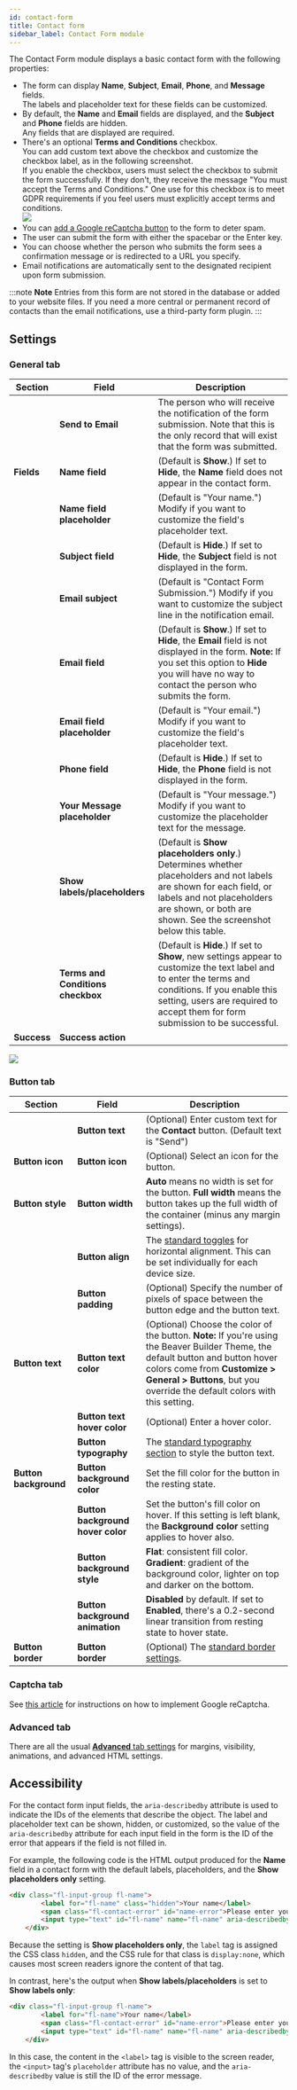 ```yaml
---
id: contact-form
title: Contact form
sidebar_label: Contact Form module
---
```


The Contact Form module displays a basic contact form with the following properties:

  * The form can display **Name**, **Subject**, **Email**, **Phone**, and **Message** fields.  
The labels and placeholder text for these fields can be customized.
  * By default, the **Name** and **Email** fields are displayed, and the **Subject** and **Phone** fields are hidden.   
Any fields that are displayed are required.
  * There's an optional **Terms and Conditions** checkbox.  
You can add custom text above the checkbox and customize the checkbox label, as in the following screenshot.  
If you enable the checkbox, users must select the checkbox to submit the form successfully. If they don't, they receive the message "You must accept the Terms and Conditions." One use for this checkbox is to meet GDPR requirements if you feel users must
explicitly accept terms and conditions.  
![](/img/contact-1.png)
  * You can [add a Google reCaptcha button](/beaver-builder/layouts/modules/contact-form/add-a-google-recaptcha-checkbox-to-a-form.md) to the form to deter spam.
  * The user can submit the form with either the spacebar or the Enter key.
  * You can choose whether the person who submits the form sees a confirmation message or is redirected to a URL you specify.
  * Email notifications are automatically sent to the designated recipient upon form submission. 

:::note **Note**
Entries from this form are not stored in the database or added to your website files. If you need a
more central or permanent record of contacts than the email notifications, use a third-party form
plugin.
:::

## Settings

### General tab

|Section  |  Field  |  Description  |
|---|---|---|
|  |  **Send to Email**  | The person who will receive the notification of the form submission. Note that this is the only record that will exist that the form was submitted.  |
|  **Fields**  |  **Name field**  |  (Default is **Show**.) If set to **Hide**, the **Name** field does not appear in the contact form.  |
|  |  **Name field placeholder** |  (Default is "Your name.") Modify if you want to customize the field's placeholder text.  |
|  |  **Subject field**  |  (Default is **Hide**.) If set to **Hide**, the **Subject** field is not displayed in the form.  |
|  |  **Email subject**  |  (Default is "Contact Form Submission.") Modify if you want to customize the subject line in the notification email.  |
|  |  **Email field**  |  (Default is **Show**.) If set to **Hide**, the **Email** field is not displayed in the form.  **Note:** If you set this option to **Hide** you will have no way to contact the person who submits the form. |
|  |  **Email field placeholder**  |  (Default is "Your email.") Modify if you want to customize the field's placeholder text.  |
|  |  **Phone field**  |  (Default is **Hide**.) If set to **Hide**, the **Phone** field is not displayed in the form.  |
|  |  **Your Message placeholder**  |  (Default is "Your message.") Modify if you want to customize the placeholder text for the message.  |
|  |  **Show labels/placeholders**  | (Default is **Show placeholders only**.) Determines whether placeholders and not labels are shown for each field, or labels and not placeholders are shown, or both are shown. See the screenshot below this table.  |
|  |  **Terms and Conditions checkbox**  |  (Default is **Hide**.) If set to **Show**, new settings appear to customize the text label and to enter the terms and conditions. If you enable this setting, users are required to accept them for form submission to be successful. 
| **Success** |  **Success action**  |  |

![](/img/contact-form-1cf4996c.png)

### Button tab

|  Section  |  Field  |  Description  |
---|---|---|
|  |  **Button text**  |  (Optional) Enter custom text for the **Contact** button. (Default text is "Send") |
|  **Button icon**  |  **Button icon**  |  (Optional) Select an icon for the button.  |
|  **Button style**  |  **Button width**  | **Auto** means no width is set for the button. **Full width** means the button takes up the full width of the container (minus any margin settings).  |
|  |  **Button align**  | The [standard toggles](/beaver-builder/getting-started/bb-editor-basics/alignment.md) for horizontal alignment.  This can be set individually for each device size. |
|  |  **Button padding**  |  (Optional) Specify the number of pixels of space between the button edge and the button text.  |
|  **Button text**  |  **Button text color**  |  (Optional) Choose the color of the button. **Note:** If you're using the Beaver Builder Theme, the default button and button hover colors come from **Customize > General > Buttons**, but you override the default colors with this setting. 
|  |  **Button text hover color**  |  (Optional) Enter a hover color.  |
|  |  **Button typography** | The [standard typography section](/beaver-builder/styles/typography/typography.md) to style the button text.  |
|  **Button background**  |  **Button background color**  |  Set the fill color for the button in the resting state.  |
|  |  **Button background hover color**  |  Set the button's fill color on hover. If this setting is left blank, the **Background color** setting applies to hover also.  |
|  |  **Button background style**  |  **Flat**: consistent fill color. **Gradient**: gradient of the background color, lighter on top and darker on the bottom. |
|  |  **Button background animation**  |  **Disabled** by default. If set to **Enabled**, there's a 0.2-second linear transition from resting state to hover state.
|  **Button border**  |  **Button border**  |  (Optional) The [standard border settings](/beaver-builder/styles/effects/borders.md).

### Captcha tab

See [this article](/beaver-builder/layouts/modules/contact-form/add-a-google-recaptcha-checkbox-to-a-form.md) for instructions on how to implement Google reCaptcha.


### Advanced tab

There are all the usual [**Advanced** tab settings](/beaver-builder/layouts/advanced-tab-for-rows-columns-modules.md) for margins, visibility, animations, and advanced HTML settings.

## Accessibility

For the contact form input fields, the `aria-describedby` attribute is used to indicate the IDs of the elements that describe the object. The label and placeholder text can be shown, hidden, or customized, so the value of the `aria-describedby` attribute for each input field in the form is the ID of the error that appears if the field is not filled in.

For example, the following code is the HTML output produced for the **Name** field in a contact form with the default labels, placeholders, and the **Show placeholders only** setting. 

```html
<div class="fl-input-group fl-name">
		<label for="fl-name" class="hidden">Your name</label>
		<span class="fl-contact-error" id="name-error">Please enter your name.</span>
		<input type="text" id="fl-name" name="fl-name" aria-describedby="name-error" value="" placeholder="Your name">
	</div>
```

Because the setting is **Show placeholders only**, the `label` tag is assigned the CSS class `hidden`, and the CSS rule for that class is `display:none`, which causes most screen readers ignore the content of that tag.

In contrast, here's the output when **Show labels/placeholders** is set to **Show labels only**:

```html
<div class="fl-input-group fl-name">
		<label for="fl-name">Your name</label>
		<span class="fl-contact-error" id="name-error">Please enter your name.</span>
		<input type="text" id="fl-name" name="fl-name" aria-describedby="name-error" value="" placeholder="">
	</div>
```
In this case, the content in the `<label>` tag is visible to the screen reader, the `<input>` tag's `placeholder` attribute has no value, and the `aria-describedby` value is still the ID of the error message.